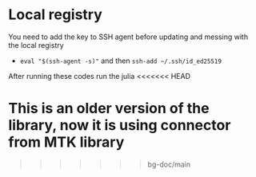 # Local registry

You need to add the key to SSH agent before updating and messing with the local registry
* `eval "$(ssh-agent -s)"` and then `ssh-add ~/.ssh/id_ed25519`

After running these codes run the julia
<<<<<<< HEAD

This is an older version of the library, now it is using connector from MTK library
=======
>>>>>>> bg-doc/main

